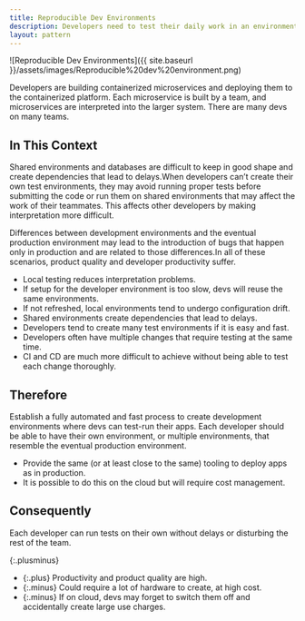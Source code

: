 ```yaml
---
title: Reproducible Dev Environments
description: Developers need to test their daily work in an environment that is easy to spin up and that matches production tooling as closely as possible
layout: pattern
---
```


![Reproducible Dev Environments]({{ site.baseurl }}/assets/images/Reproducible%20dev%20environment.png)

Developers are building containerized microservices and deploying them to the containerized platform. Each microservice is built by a team, and microservices are interpreted into the larger system. There are many devs on many teams.

## In This Context

Shared environments and databases are difficult to keep in good shape and create dependencies that lead to delays.When developers can’t create their own test environments, they may avoid running proper tests before submitting the code or run them on shared environments that may affect the work of their teammates. This affects other developers by making interpretation more difficult.

Differences between development environments and the eventual production environment may lead to the introduction of bugs that happen only in production and are related to those differences.In all of these scenarios, product quality and developer productivity suffer.

- Local testing reduces interpretation problems.
- If setup for the developer environment is too slow, devs will reuse the same environments.
- If not refreshed, local environments tend to undergo configuration drift.
- Shared environments create dependencies that lead to delays.
- Developers tend to create many test environments if it is easy and fast.
- Developers often have multiple changes that require testing at the same time.
- CI and CD are much more difficult to achieve without being able to test each change thoroughly.

## Therefore

Establish a fully automated and fast process to create development environments where devs can test-run their apps. Each developer should be able to have their own environment, or multiple environments, that resemble the eventual production environment.

- Provide the same (or at least close to the same) tooling to deploy apps as in production.
- It is possible to do this on the cloud but will require cost management.

## Consequently

Each developer can run tests on their own without delays or disturbing the rest of the team.

{:.plusminus}
- {:.plus} Productivity and product quality are high.
- {:.minus} Could require a lot of hardware to create, at high cost.
- {:.minus} If on cloud, devs may forget to switch them off and accidentally create large use charges.
